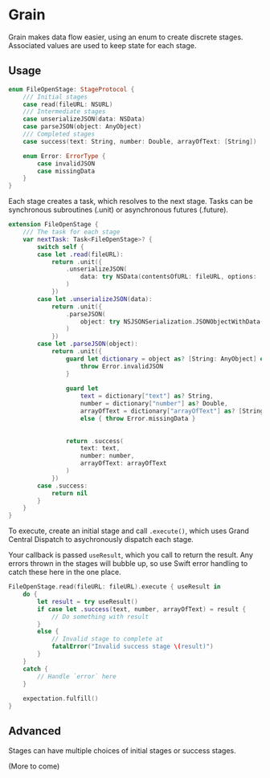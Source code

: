 # Grain

Grain makes data flow easier, using an enum to create discrete stages.
Associated values are used to keep state for each stage.

## Usage

```swift
enum FileOpenStage: StageProtocol {
	/// Initial stages
	case read(fileURL: NSURL)
	/// Intermediate stages
	case unserializeJSON(data: NSData)
	case parseJSON(object: AnyObject)
	/// Completed stages
	case success(text: String, number: Double, arrayOfText: [String])

	enum Error: ErrorType {
		case invalidJSON
		case missingData
	}
}
```

Each stage creates a task, which resolves to the next stage.
Tasks can be synchronous subroutines (.unit) or asynchronous futures (.future).

```swift
extension FileOpenStage {
	/// The task for each stage
	var nextTask: Task<FileOpenStage>? {
		switch self {
		case let .read(fileURL):
			return .unit({
				.unserializeJSON(
					data: try NSData(contentsOfURL: fileURL, options: .DataReadingMappedIfSafe)
				)
			})
		case let .unserializeJSON(data):
			return .unit({
				.parseJSON(
					object: try NSJSONSerialization.JSONObjectWithData(data, options: NSJSONReadingOptions())
				)
			})
		case let .parseJSON(object):
			return .unit({
				guard let dictionary = object as? [String: AnyObject] else {
					throw Error.invalidJSON
				}
				
				guard let
					text = dictionary["text"] as? String,
					number = dictionary["number"] as? Double,
					arrayOfText = dictionary["arrayOfText"] as? [String]
					else { throw Error.missingData }
				
				
				return .success(
					text: text,
					number: number,
					arrayOfText: arrayOfText
				)
			})
		case .success:
			return nil
		}
	}
}
```

To execute, create an initial stage and call `.execute()`, which uses
Grand Central Dispatch to asychronously dispatch each stage.

Your callback is passed `useResult`, which you call to return the result.
Any errors thrown in the stages will bubble up, so use Swift error
handling to catch these here in the one place. 

```swift
FileOpenStage.read(fileURL: fileURL).execute { useResult in
	do {
		let result = try useResult()
		if case let .success(text, number, arrayOfText) = result {
			// Do something with result
		}
		else {
			// Invalid stage to complete at
			fatalError("Invalid success stage \(result)")
		}
	}
	catch {
		// Handle `error` here
	}
	
	expectation.fulfill()
}
```



## Advanced

Stages can have multiple choices of initial stages or success stages.

(More to come)
